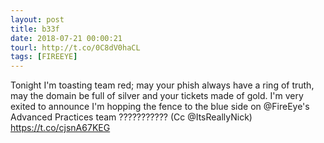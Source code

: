 ```yaml
---
layout: post
title: b33f
date: 2018-07-21 00:00:21
tourl: http://t.co/0C8dV0haCL
tags: [FIREEYE]
---
```

Tonight I'm toasting team red; may your phish always have a ring of truth, may the domain be full of silver and your tickets made of gold. I'm very exited to announce I'm hopping the fence to the blue side on @FireEye's Advanced Practices team ??????????? (Cc @ItsReallyNick) https://t.co/cjsnA67KEG